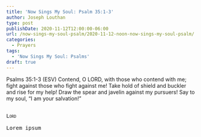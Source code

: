 ```yaml
---
title: 'Now Sings My Soul: Psalm 35:1-3'
author: Joseph Louthan
type: post
publishDate: 2020-11-12T12:00:00-06:00
url: /now-sings-my-soul-psalm/2020-11-12-noon-now-sings-my-soul-psalm/
categories:
  - Prayers
tags:
  - 'Now Sings My Soul: Psalms'
draft: true
---
```

Psalms 35:1-3 (ESV) Contend, O LORD, with those who contend with me;
fight against those who fight against me!
Take hold of shield and buckler
and rise for my help!
Draw the spear and javelin
against my pursuers!
Say to my soul,
“I am your salvation!”
<pre>
<div style="font-variant: small-caps;">
Lord
</div>
Lorem ipsum
</pre>
